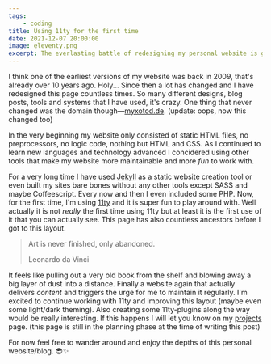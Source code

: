 ```yaml
---
tags: 
    - coding
title: Using 11ty for the first time
date: 2021-12-07 20:00:00
image: eleventy.png
excerpt: The everlasting battle of redesigning my personal website is getting really out of hand. Over the past few years I tried a lot of different approaches but none of them seemed to work—until now
---
```


I think one of the earliest versions of my website was back in 2009, that's already over 10 years ago. Holy... Since then a lot has changed and I have redesigned this page countless times. So many different designs, blog posts, tools and systems that I have used, it's crazy. One thing that never changed was the domain though&mdash;[myxotod.de](http://myxotod.de). (update: oops, now this changed too)

In the very beginning my website only consisted of static HTML files, no preprocessors, no logic code, nothing but HTML and CSS. As I continued to learn new languages and technology advanced I concidered using other tools that make my website more maintainable and more *fun* to work with.

For a very long time I have used [Jekyll](https://jekyllrb.com) as a static website creation tool or even built my sites bare bones without any other tools except SASS and maybe Coffeescript. Every now and then I even included some PHP. Now, for the first time, I'm using [11ty](https://11ty.dev) and it is super fun to play around with. Well actually it is not *really* the first time using 11ty but at least it is the first use of it that you can actually see. This page has also countless ancestors before I got to this layout.

> Art is never finished, only abandoned.
>
> Leonardo da Vinci

It feels like pulling out a very old book from the shelf and blowing away a big layer of dust into a distance. Finally a website again that actually delivers *content* and triggers the urge for me to maintain it regularly. I'm excited to continue working with 11ty and improving this layout (maybe even some light/dark theming). Also creating some 11ty-plugins along the way would be really interesting. If this happens I will let you know on my [projects](/projects) page. (this page is still in the planning phase at the time of writing this post)

For now feel free to wander around and enjoy the depths of this personal website/blog. 😎✨